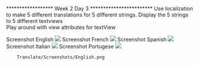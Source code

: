 ******************  Week 2 Day 3  ************************
Use localization to make 5 different translations for 5 different strings.
Display the 5 strings to 5 different textviews  
Play around with view attributes for textView


Screenshot English
![](Screenshots/English.png)
Screenshot French
![](Screenshots/French.png)
Screenshot Spanish
![](Screenshots/Spanish.png)
Screenshot Italian
![](Screenshots/Italian.png)
Screenshot Portugese
![](Screenshots/Portugese.png)














        Translate/Screenshots/English.png
      
